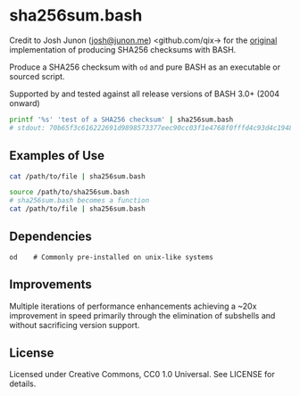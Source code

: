 # sha256sum.bash

Credit to Josh Junon (josh@junon.me) <github.com/qix-> for the [original](https://gist.github.com/Qix-/eaa6b90f4f50a9aefc66c4f871e8f1e0) implementation of producing SHA256 checksums with BASH.

Produce a SHA256 checksum with `od` and pure BASH as an executable or sourced script.

Supported by and tested against all release versions of BASH 3.0+ (2004 onward)

```bash
printf '%s' 'test of a SHA256 checksum' | sha256sum.bash
# stdout: 70b65f3c616222691d9898573377eec90cc03f1e4768f0fffd4c93d4c194821c
```

## Examples of Use

```bash
cat /path/to/file | sha256sum.bash
```
```bash
source /path/to/sha256sum.bash
# sha256sum.bash becomes a function
cat /path/to/file | sha256sum.bash
```

## Dependencies

```
od    # Commonly pre-installed on unix-like systems
```

## Improvements

Multiple iterations of performance enhancements achieving a ~20x improvement in speed primarily through the elimination of subshells and without sacrificing version support.

## License

Licensed under Creative Commons, CC0 1.0 Universal. See LICENSE for details.



